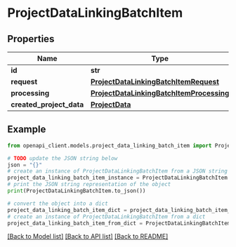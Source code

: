 # ProjectDataLinkingBatchItem


## Properties

Name | Type | Description | Notes
------------ | ------------- | ------------- | -------------
**id** | **str** |  | 
**request** | [**ProjectDataLinkingBatchItemRequest**](ProjectDataLinkingBatchItemRequest.md) |  | 
**processing** | [**ProjectDataLinkingBatchItemProcessing**](ProjectDataLinkingBatchItemProcessing.md) |  | 
**created_project_data** | [**ProjectData**](ProjectData.md) |  | [optional] 

## Example

```python
from openapi_client.models.project_data_linking_batch_item import ProjectDataLinkingBatchItem

# TODO update the JSON string below
json = "{}"
# create an instance of ProjectDataLinkingBatchItem from a JSON string
project_data_linking_batch_item_instance = ProjectDataLinkingBatchItem.from_json(json)
# print the JSON string representation of the object
print(ProjectDataLinkingBatchItem.to_json())

# convert the object into a dict
project_data_linking_batch_item_dict = project_data_linking_batch_item_instance.to_dict()
# create an instance of ProjectDataLinkingBatchItem from a dict
project_data_linking_batch_item_from_dict = ProjectDataLinkingBatchItem.from_dict(project_data_linking_batch_item_dict)
```
[[Back to Model list]](../README.md#documentation-for-models) [[Back to API list]](../README.md#documentation-for-api-endpoints) [[Back to README]](../README.md)


